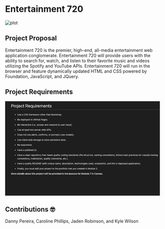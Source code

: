 # Entertainment 720
![plot](https://media.giphy.com/media/aB0pip0UqZarm/giphy.gif?raw=true "Preview")

## Project Proposal
Entertainment 720 is the premier, high-end, all-media entertainment web application conglomerate. Entertainment 720 will provide users with the ability to search for, watch, and listen to their favorite music and videos utilizing the Spotify and YouTube APIs. Entertainment 720 will run in the browser and feature dynamically updated HTML and CSS powered by Foundation, JavaScript, and JQuery. 

## Project Requirements
![plot](/project-requirements.png?raw=true "Preview")


## Contributions 🤓
Danny Pereira,
Caroline Phillips,
Jaden Robinson,
and Kyle Wilson
